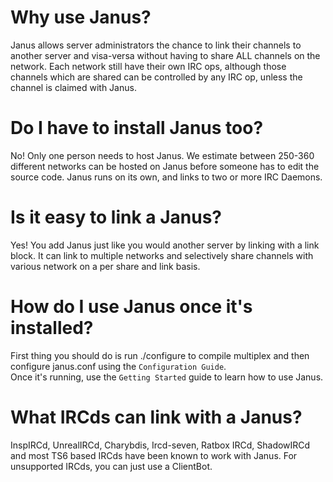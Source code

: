 Why use Janus?
==============

Janus allows server administrators the chance to link their channels to another server and visa-versa without having to share ALL channels on the network. Each network still have their own IRC ops, although those channels which are shared can be controlled by any IRC op, unless the channel is claimed with Janus.


Do I have to install Janus too?
===============================

No! Only one person needs to host Janus. We estimate between 250-360 different networks can be hosted on Janus before someone has to edit the source code. Janus runs on its own, and links to two or more IRC Daemons.


Is it easy to link a Janus?
===========================

Yes! You add Janus just like you would another server by linking with a link block. It can link to multiple networks and selectively share channels with various network on a per share and link basis.


How do I use Janus once it's installed?
=======================================

First thing you should do is run ./configure to compile multiplex and then configure janus.conf using the `Configuration Guide`.  
Once it's running, use the `Getting Started` guide to learn how to use Janus.


What IRCds can link with a Janus?
=================================

InspIRCd, UnrealIRCd, Charybdis, Ircd-seven, Ratbox IRCd, ShadowIRCd and most TS6 based IRCds have been known to work with Janus. For unsupported IRCds, you can just use a ClientBot.
